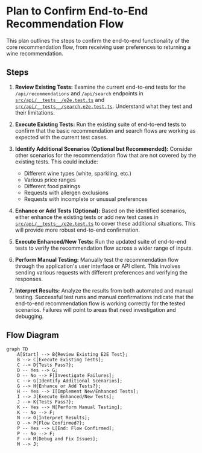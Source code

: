 # Plan to Confirm End-to-End Recommendation Flow

This plan outlines the steps to confirm the end-to-end functionality of the core recommendation flow, from receiving user preferences to returning a wine recommendation.

## Steps

1.  **Review Existing Tests:** Examine the current end-to-end tests for the `/api/recommendations` and `/api/search` endpoints in [`src/api/__tests__/e2e.test.ts`](src/api/__tests__/e2e.test.ts) and [`src/api/__tests__/search.e2e.test.ts`](src/api/__tests__/search.e2e.test.ts). Understand what they test and their limitations.

2.  **Execute Existing Tests:** Run the existing suite of end-to-end tests to confirm that the basic recommendation and search flows are working as expected with the current test cases.

3.  **Identify Additional Scenarios (Optional but Recommended):** Consider other scenarios for the recommendation flow that are not covered by the existing tests. This could include:
    *   Different wine types (white, sparkling, etc.)
    *   Various price ranges
    *   Different food pairings
    *   Requests with allergen exclusions
    *   Requests with incomplete or unusual preferences

4.  **Enhance or Add Tests (Optional):** Based on the identified scenarios, either enhance the existing tests or add new test cases in [`src/api/__tests__/e2e.test.ts`](src/api/__tests__/e2e.test.ts) to cover these additional situations. This will provide more robust end-to-end confirmation.

5.  **Execute Enhanced/New Tests:** Run the updated suite of end-to-end tests to verify the recommendation flow across a wider range of inputs.

6.  **Perform Manual Testing:** Manually test the recommendation flow through the application's user interface or API client. This involves sending various requests with different preferences and verifying the responses.

7.  **Interpret Results:** Analyze the results from both automated and manual testing. Successful test runs and manual confirmations indicate that the end-to-end recommendation flow is working correctly for the tested scenarios. Failures will point to areas that need investigation and debugging.

## Flow Diagram

```mermaid
graph TD
    A[Start] --> B{Review Existing E2E Test};
    B --> C[Execute Existing Tests];
    C --> D{Tests Pass?};
    D -- Yes --> G;
    D -- No --> F[Investigate Failures];
    C --> G[Identify Additional Scenarios];
    G --> H{Enhance or Add Tests?};
    H -- Yes --> I[Implement New/Enhanced Tests];
    I --> J[Execute Enhanced/New Tests];
    J --> K{Tests Pass?};
    K -- Yes --> N[Perform Manual Testing];
    K -- No --> F;
    N --> O[Interpret Results];
    O --> P{Flow Confirmed?};
    P -- Yes --> L[End: Flow Confirmed];
    P -- No --> F;
    F --> M[Debug and Fix Issues];
    M --> J;